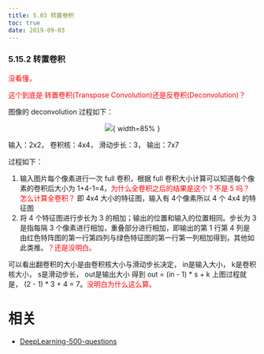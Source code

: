 ```yaml
---
title: 5.03 转置卷积
toc: true
date: 2019-09-03
---
```


### 5.15.2 转置卷积

<span style="color:red;">没看懂，</span>

<span style="color:red;">这个到底是 转置卷积(Transpose Convolution)还是反卷积(Deconvolution)？</span>

图像的 deconvolution 过程如下：

<center>

![](http://images.iterate.site/blog/image/20190722/NABlYSP0FvTI.png?imageslim){ width=85% }

</center>


输入：2x2， 卷积核：4x4， 滑动步长：3， 输出：7x7

过程如下：

1. 输入图片每个像素进行一次 full 卷积，根据 full 卷积大小计算可以知道每个像素的卷积后大小为 1+4-1=4，<span style="color:red;">为什么全卷积之后的结果是这个？不是 5 吗？怎么计算全卷积？</span> 即 4x4 大小的特征图，输入有 4个像素所以 4 个 4x4 的特征图
2. 将 4 个特征图进行步长为 3 的相加；输出的位置和输入的位置相同。步长为 3 是指每隔 3 个像素进行相加，重叠部分进行相加，即输出的第 1 行第 4 列是由红色特阵图的第一行第四列与绿色特征图的第一行第一列相加得到，其他如此类推。<span style="color:red;">？还是没明白。</span>

可以看出翻卷积的大小是由卷积核大小与滑动步长决定， in是输入大小， k是卷积核大小， s是滑动步长， out是输出大小 得到 out = (in - 1) * s + k 上图过程就是， (2 - 1) * 3 + 4 = 7。<span style="color:red;">没明白为什么这么算。</span>








# 相关

- [DeepLearning-500-questions](https://github.com/scutan90/DeepLearning-500-questions)
